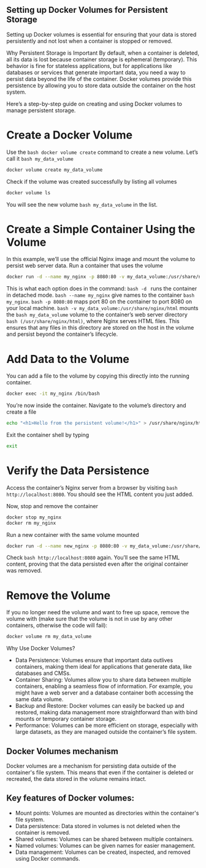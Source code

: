 ## Setting up Docker Volumes for Persistent Storage
Setting up Docker volumes is essential for ensuring that your data is stored persistently and not lost when a container is stopped or removed. 

Why Persistent Storage is Important
By default, when a container is deleted, all its data is lost because container storage is ephemeral (temporary). This behavior is fine for stateless applications, but for applications like databases or services that generate important data, you need a way to persist data beyond the life of the container. Docker volumes provide this persistence by allowing you to store data outside the container on the host system.

Here’s a step-by-step guide on creating and using Docker volumes to manage persistent storage.


# Create a Docker Volume
Use the ```bash docker volume create``` command to create a new volume. Let’s call it ```bash my_data_volume```
```bash 
docker volume create my_data_volume
```

Check if the volume was created successfully by listing all volumes
```bash 
docker volume ls
```
You will see the new volume ```bash my_data_volume``` in the list.


# Create a Simple Container Using the Volume
In this example, we’ll use the official Nginx image and mount the volume to persist web server data.
Run a container that uses the volume
```bash 
docker run -d --name my_nginx -p 8080:80 -v my_data_volume:/usr/share/nginx/html nginx
```

This is what each option does in the command:
```bash -d ``` runs the container in detached mode.
```bash --name my_nginx``` give names to the container ```bash my_nginx```.
```bash -p 8080:80``` maps port 80 on the container to port 8080 on your local machine.
```bash -v my_data_volume:/usr/share/nginx/html``` mounts the ```bash my_data_volume``` volume to the container’s web server directory ```bash (/usr/share/nginx/html)```, where Nginx serves HTML files. This ensures that any files in this directory are stored on the host in the volume and persist beyond the container’s lifecycle.


# Add Data to the Volume
You can add a file to the volume by copying this directly into the running container. 
```bash 
docker exec -it my_nginx /bin/bash
```
You’re now inside the container. Navigate to the volume’s directory and create a file
```bash 
echo "<h1>Hello from the persistent volume!</h1>" > /usr/share/nginx/html/index.html
```
Exit the container shell by typing 
```bash 
exit
```


# Verify the Data Persistence
Access the container’s Nginx server from a browser by visiting ```bash http://localhost:8080```. You should see the HTML content you just added.

Now, stop and remove the container
```bash 
docker stop my_nginx
docker rm my_nginx
```

Run a new container with the same volume mounted
```bash 
docker run -d --name new_nginx -p 8080:80 -v my_data_volume:/usr/share/nginx/html nginx
```
Check ```bash http://localhost:8080``` again. You’ll see the same HTML content, proving that the data persisted even after the original container was removed.


# Remove the Volume 
If you no longer need the volume and want to free up space, remove the volume with (make sure that the volume is not in use by any other containers, otherwise the code will fail): 
```bash 
docker volume rm my_data_volume
```

Why Use Docker Volumes?
- Data Persistence: Volumes ensure that important data outlives containers, making them ideal for applications that generate data, like databases and CMSs.
- Container Sharing: Volumes allow you to share data between multiple containers, enabling a seamless flow of information. For example, you might have a web server and a database container both accessing the same data volume.
- Backup and Restore: Docker volumes can easily be backed up and restored, making data management more straightforward than with bind mounts or temporary container storage.
- Performance: Volumes can be more efficient on storage, especially with large datasets, as they are managed outside the container’s file system.



## Docker Volumes mechanism
Docker volumes are a mechanism for persisting data outside of the container's file system. This means that even if the container is deleted or recreated, the data stored in the volume remains intact.

## Key features of Docker volumes:

- Mount points: Volumes are mounted as directories within the container's file system.
- Data persistence: Data stored in volumes is not deleted when the container is removed.
- Shared volumes: Volumes can be shared between multiple containers.
- Named volumes: Volumes can be given names for easier management.
- Data management: Volumes can be created, inspected, and removed using Docker commands.


